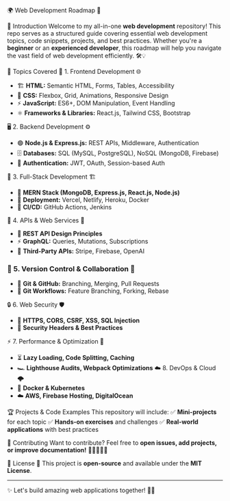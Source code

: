 🌍 Web Development Roadmap 🚀

 🎯 Introduction
Welcome to my all-in-one **web development** repository! This repo serves as a structured guide covering essential web development topics, code snippets, projects, and best practices. Whether you're a **beginner** or an **experienced developer**, this roadmap will help you navigate the vast field of web development efficiently. 🛠️💡

 📌 Topics Covered
 🎨 1. Frontend Development 🌐
- 🏗️ **HTML:** Semantic HTML, Forms, Tables, Accessibility
- 🎨 **CSS:** Flexbox, Grid, Animations, Responsive Design
- ⚡ **JavaScript:** ES6+, DOM Manipulation, Event Handling
- ⚛️ **Frameworks & Libraries:** React.js, Tailwind CSS, Bootstrap

 🖥️ 2. Backend Development ⚙️
- 🟢 **Node.js & Express.js:** REST APIs, Middleware, Authentication
- 🗄️ **Databases:** SQL (MySQL, PostgreSQL), NoSQL (MongoDB, Firebase)
- 🔐 **Authentication:** JWT, OAuth, Session-based Auth

 🔗 3. Full-Stack Development 🏗️
- 🌟 **MERN Stack (MongoDB, Express.js, React.js, Node.js)**
- 🚀 **Deployment:** Vercel, Netlify, Heroku, Docker
- 🔄 **CI/CD:** GitHub Actions, Jenkins

 📡 4. APIs & Web Services 🔗
- 🎯 **REST API Design Principles**
- ⚡ **GraphQL:** Queries, Mutations, Subscriptions
- 🔌 **Third-Party APIs:** Stripe, Firebase, OpenAI

### 🔄 5. Version Control & Collaboration 👥
- 🌿 **Git & GitHub:** Branching, Merging, Pull Requests
- 🔀 **Git Workflows:** Feature Branching, Forking, Rebase

 🔒 6. Web Security 🛡️
- 🔐 **HTTPS, CORS, CSRF, XSS, SQL Injection**
- 🛑 **Security Headers & Best Practices**

 ⚡ 7. Performance & Optimization 🚀
- ⏳ **Lazy Loading, Code Splitting, Caching**
- 🏎️ **Lighthouse Audits, Webpack Optimizations**
 ☁️ 8. DevOps & Cloud 🌩️
- 🐳 **Docker & Kubernetes**
- ☁️ **AWS, Firebase Hosting, DigitalOcean**

 🏆 Projects & Code Examples
This repository will include:
✅ **Mini-projects** for each topic
✅ **Hands-on exercises** and challenges
✅ **Real-world applications** with best practices

 🤝 Contributing
Want to contribute? Feel free to **open issues, add projects, or improve documentation!** 🚀👨‍💻👩‍💻

 📜 License 📝
This project is **open-source** and available under the **MIT License**.

---
✨ Let's build amazing web applications together! 🎉🔥

